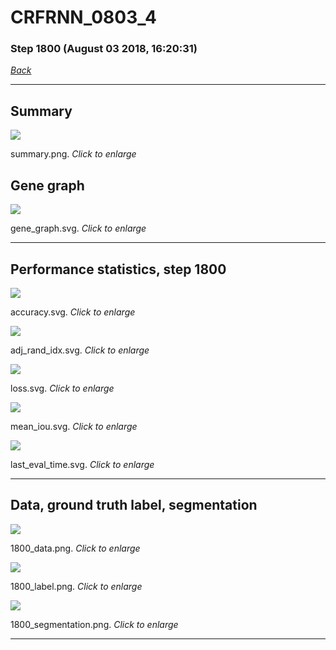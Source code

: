# CRFRNN_0803_4

### Step 1800 (August 03 2018, 16:20:31)

[_Back_](..)

---

## Summary

<div class="images"><a href="media/summary.png"><img  src="media/summary.png" align="center"></a><p>summary.png. <i>Click to enlarge</i></p></div>

## Gene graph

<div class="images"><a href="media/gene_graph.svg"><img  src="media/gene_graph.svg" align="center"></a><p>gene_graph.svg. <i>Click to enlarge</i></p></div>

---

## Performance statistics, step 1800

<div class="images"><a href="media/accuracy.svg"><img class="mini" src="media/accuracy.svg" align="center"></a><p>accuracy.svg. <i>Click to enlarge</i></p></div>
<div class="images"><a href="media/adj_rand_idx.svg"><img class="mini" src="media/adj_rand_idx.svg" align="center"></a><p>adj_rand_idx.svg. <i>Click to enlarge</i></p></div>
<div class="images"><a href="media/loss.svg"><img class="mini" src="media/loss.svg" align="center"></a><p>loss.svg. <i>Click to enlarge</i></p></div>
<div class="images"><a href="media/mean_iou.svg"><img class="mini" src="media/mean_iou.svg" align="center"></a><p>mean_iou.svg. <i>Click to enlarge</i></p></div>
<div class="images"><a href="media/last_eval_time.svg"><img class="mini" src="media/last_eval_time.svg" align="center"></a><p>last_eval_time.svg. <i>Click to enlarge</i></p></div>

---

## Data, ground truth label, segmentation

<div class="images"><a href="media/1800_data.png"><img class="mini" src="media/1800_data.png" align="center"></a><p>1800_data.png. <i>Click to enlarge</i></p></div>
<div class="images"><a href="media/1800_label.png"><img class="mini" src="media/1800_label.png" align="center"></a><p>1800_label.png. <i>Click to enlarge</i></p></div>
<div class="images"><a href="media/1800_segmentation.png"><img class="mini" src="media/1800_segmentation.png" align="center"></a><p>1800_segmentation.png. <i>Click to enlarge</i></p></div>

---


